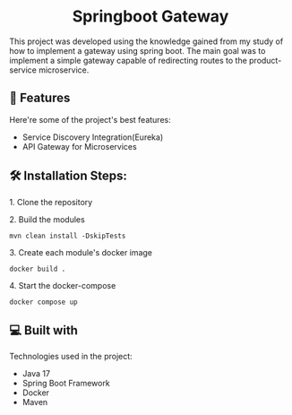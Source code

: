 <h1 align="center" id="title">Springboot Gateway</h1>

<p id="description">This project was developed using the knowledge gained from my study of how to implement a gateway using spring boot. The main goal was to implement a simple gateway capable of redirecting routes to the product-service microservice.</p>

  
  
<h2>🧐 Features</h2>

Here're some of the project's best features:

*   Service Discovery Integration(Eureka)
*   API Gateway for Microservices

<h2>🛠️ Installation Steps:</h2>

<p>1. Clone the repository</p>

<p>2. Build the modules</p>

```
mvn clean install -DskipTests
```

<p>3. Create each module's docker image</p>

```
docker build .
```

<p>4. Start the docker-compose</p>

```
docker compose up
```

  
  
<h2>💻 Built with</h2>

Technologies used in the project:

*   Java 17
*   Spring Boot Framework
*   Docker
*   Maven
